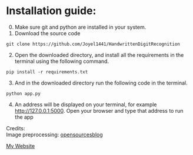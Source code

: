 # Installation guide:
0. Make sure git and python are installed in your system.
1. Download the source code
```
git clone https://github.com/Joyel1441/HandwrittenDigitRecognition
```
2. Open the downloaded directory, and install all the requirements in the terminal using the following command.
```
pip install -r requirements.txt
```
3. And in the downloaded directory run the following code in the terminal.
```
python app.py
```
4. An address will be displayed on your terminal, for example http://127.0.0.1:5000.
Open your browser and type that address to run the app

Credits:\
Image preprocessing: [opensourcesblog](https://github.com/opensourcesblog/tensorflow-mnist)

[My Website](https://www.joyel1441.ml)
